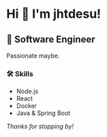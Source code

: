 # Hi 👋 I'm jhtdesu!

## 🚀 Software Engineer

Passionate maybe.

### 🛠️ Skills
- Node.js
- React
- Docker
- Java & Spring Boot

_Thanks for stopping by!_
